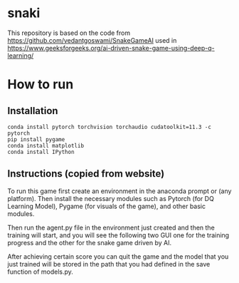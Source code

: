 # snaki
This repository is based on the code from https://github.com/vedantgoswami/SnakeGameAI used in https://www.geeksforgeeks.org/ai-driven-snake-game-using-deep-q-learning/

# How to run 
## Installation
    conda install pytorch torchvision torchaudio cudatoolkit=11.3 -c pytorch
    pip install pygame
    conda install matplotlib
    conda install IPython

## Instructions (copied from website)
To run this game first create an environment in the anaconda prompt or (any platform). Then install the necessary modules such as Pytorch (for DQ Learning Model), Pygame (for visuals of the game), and other basic modules.

Then run the agent.py file in the environment just created and then the training will start, and you will see the following two GUI one for the training progress and the other for the snake game driven by AI.

After achieving certain score you can quit the game and the model that you just trained will be stored in the path that you had defined in the save function of models.py.


